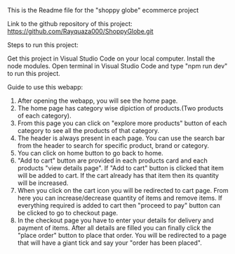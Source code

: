 This is the Readme file for the "shoppy globe" ecommerce project

Link to the github repository of this project: https://github.com/Rayquaza000/ShoppyGlobe.git

Steps to run this project:

Get this project in Visual Studio Code on your local computer.
Install the node modules.
Open terminal in Visual Studio Code and type "npm run dev" to run this project.

Guide to use this webapp:
1. After opening the webapp, you will see the home page.
2. The home page has category wise dipiction of products.(Two products of each category).
3. From this page you can click on "explore more products" button of each category to see all the products of that category.
4. The header is always present in each page. You can use the search bar from the header to search for specific product, brand or category.
5. You can click on home button to go back to home.
6. "Add to cart" button are provided in each products card and each products "view details page". If "Add to cart" button is clicked that item will be added to cart. If the cart already has that item then its quantity will be increased. 
7. When you click on the cart icon you will be redirected to cart page. From here you can increase/decrease quantity of items and remove items. If everything required is added to cart then "proceed to pay" button can be clicked to go to checkout page.
8. In the checkout page you have to enter your details for delivery and payment of items. After all details are filled you can finally click the "place order" button to place that order. You will be redirected to a page that will have a giant tick and say your "order has been placed".